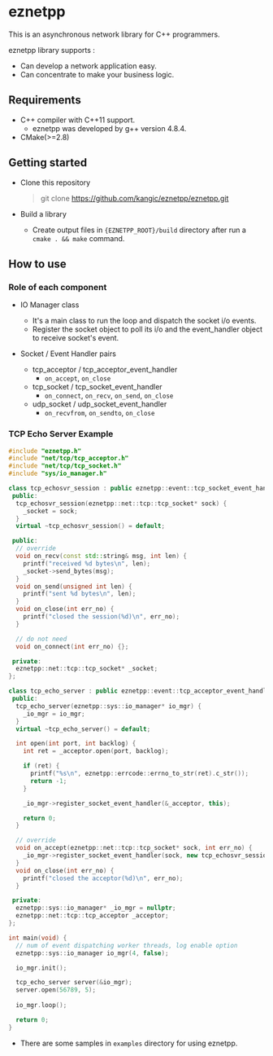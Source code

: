 # eznetpp

This is an asynchronous network library for C++ programmers.

eznetpp library supports :
* Can develop a network application easy.
* Can concentrate to make your business logic.


## Requirements

* C++ compiler with C++11 support.
  - eznetpp was developed by g++ version 4.8.4.
* CMake(>=2.8)


## Getting started

* Clone this repository
  > git clone https://github.com/kangic/eznetpp/eznetpp.git

* Build a library
  * Create output files in `{EZNETPP_ROOT}/build` directory after run a `cmake . && make` command.


## How to use
### Role of each component

* IO Manager class
  * It's a main class to run the loop and dispatch the socket i/o events. 
  * Register the socket object to poll its i/o and the event_handler object to receive
  socket's event.

* Socket / Event Handler pairs
  * tcp_acceptor / tcp_acceptor_event_handler
    - `on_accept`, `on_close`
  * tcp_socket / tcp_socket_event_handler
    - `on_connect`, `on_recv`, `on_send`, `on_close`
  * udp_socket / udp_socket_event_handler
    - `on_recvfrom`, `on_sendto`, `on_close`

### TCP Echo Server Example

```cpp
#include "eznetpp.h"
#include "net/tcp/tcp_acceptor.h"
#include "net/tcp/tcp_socket.h"
#include "sys/io_manager.h"

class tcp_echosvr_session : public eznetpp::event::tcp_socket_event_handler {
 public:
  tcp_echosvr_session(eznetpp::net::tcp::tcp_socket* sock) {
    _socket = sock;
  }
  virtual ~tcp_echosvr_session() = default;

 public:
  // override
  void on_recv(const std::string& msg, int len) {
    printf("received %d bytes\n", len);
    _socket->send_bytes(msg);
  }
  void on_send(unsigned int len) {
    printf("sent %d bytes\n", len);
  }
  void on_close(int err_no) {
    printf("closed the session(%d)\n", err_no);
  }

  // do not need 
  void on_connect(int err_no) {};

 private:
  eznetpp::net::tcp::tcp_socket* _socket;
};

class tcp_echo_server : public eznetpp::event::tcp_acceptor_event_handler {
 public:
  tcp_echo_server(eznetpp::sys::io_manager* io_mgr) {
    _io_mgr = io_mgr;
  }
  virtual ~tcp_echo_server() = default;

  int open(int port, int backlog) {
    int ret = _acceptor.open(port, backlog);

    if (ret) {
      printf("%s\n", eznetpp::errcode::errno_to_str(ret).c_str());
      return -1;
    }

    _io_mgr->register_socket_event_handler(&_acceptor, this);

    return 0;
  }

  // override
  void on_accept(eznetpp::net::tcp::tcp_socket* sock, int err_no) {
    _io_mgr->register_socket_event_handler(sock, new tcp_echosvr_session(sock));
  }
  void on_close(int err_no) {
    printf("closed the acceptor(%d)\n", err_no);
  }

 private:
  eznetpp::sys::io_manager* _io_mgr = nullptr;
  eznetpp::net::tcp::tcp_acceptor _acceptor;
};

int main(void) {
  // num of event dispatching worker threads, log enable option
  eznetpp::sys::io_manager io_mgr(4, false);  

  io_mgr.init();

  tcp_echo_server server(&io_mgr);
  server.open(56789, 5);
  
  io_mgr.loop();

  return 0;
}
``` 

* There are some samples in `examples` directory for using eznetpp.
